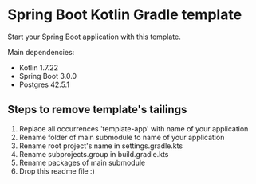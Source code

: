 # Spring Boot Kotlin Gradle template

Start your Spring Boot application with this template.

Main dependencies:
* Kotlin 1.7.22
* Spring Boot 3.0.0
* Postgres 42.5.1
## Steps to remove template's tailings
1) Replace all occurrences 'template-app' with name of your application
2) Rename folder of main submodule to name of your application
3) Rename root project's name in settings.gradle.kts
4) Rename subprojects.group in build.gradle.kts
5) Rename packages of main submodule
6) Drop this readme file :)